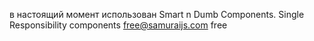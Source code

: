 в настоящий момент использован Smart n Dumb Components.
Single Responsibility components
free@samuraijs.com
free